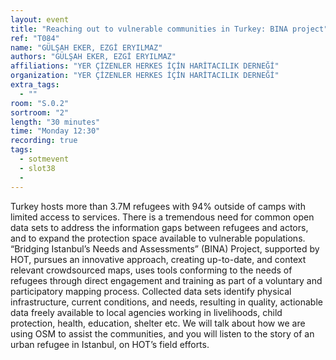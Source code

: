 ```yaml
---
layout: event
title: "Reaching out to vulnerable communities in Turkey: BINA project"
ref: "T084"
name: "GÜLŞAH EKER, EZGİ ERYILMAZ"
authors: "GÜLŞAH EKER, EZGİ ERYILMAZ"
affiliations: "YER ÇİZENLER HERKES İÇİN HARİTACILIK DERNEĞİ"
organization: "YER ÇİZENLER HERKES İÇİN HARİTACILIK DERNEĞİ"
extra_tags:
  - ""
room: "S.0.2"
sortroom: "2"
length: "30 minutes"
time: "Monday 12:30"
recording: true
tags:
  - sotmevent
  - slot38
  - 
---
```

Turkey hosts more than 3.7M refugees with 94% outside of camps with limited access to services. There is a tremendous need for common open data sets to address the information gaps between refugees and actors, and to expand the protection space available to vulnerable populations. “Bridging Istanbul’s Needs and Assessments” (BINA) Project, supported by HOT, pursues an innovative approach, creating up-to-date, and context relevant crowdsourced maps, uses tools conforming to the needs of refugees through direct engagement and training as part of a voluntary and participatory mapping process. Collected data sets identify physical infrastructure, current conditions, and needs, resulting in quality, actionable data freely available to local agencies working in livelihoods, child protection, health, education, shelter etc. We will talk about how we are using OSM to assist the communities, and you will listen to the story of an urban refugee in Istanbul, on HOT’s field efforts. 
